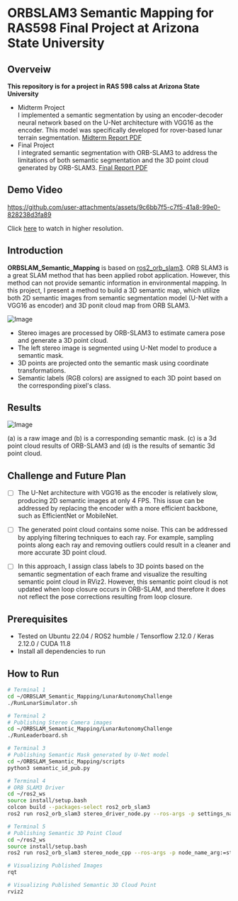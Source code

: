 # ORBSLAM3 Semantic Mapping for RAS598 Final Project at Arizona State University
## Overveiw
**This repository is for a project in RAS 598 calss at Arizona State University**
- Midterm Project  
I implemented a semantic segmentation by using an encoder-decoder neural network based on the U-Net architecture with VGG16 as the encoder. This model was specifically developed for rover-based lunar terrain segmentation. 
[Midterm Report PDF](Midterm_Report.pdf)
- Final Project  
I integrated semantic segmentation with ORB-SLAM3 to address the limitations of both semantic segmentation and the 3D point cloud generated by ORB-SLAM3.
[Final Report PDF](FinalProject_Report.pdf)

## Demo Video  

https://github.com/user-attachments/assets/9c6bb7f5-c7f5-41a8-99e0-828238d3fa89

Click [here](https://youtu.be/DbYQ5QXmC6Q) to watch in higher resolution.

## Introduction
**ORBSLAM_Semantic_Mapping** is based on [ros2_orb_slam3](https://github.com/Mechazo11/ros2_orb_slam3). ORB SLAM3 is a great SLAM method that has been applied robot application. However, this method can not provide semantic information in environmental mapping. In this project, I present a method to build a 3D semantic map, which utilize both 2D semantic images from semantic segmentation model (U-Net with a VGG16 as encoder) and 3D ponit cloud map from ORB SLAM3.  

![Image](https://github.com/user-attachments/assets/a7596ac9-7593-4521-acb6-af31450a2db2) 

- Stereo images are processed by ORB-SLAM3 to estimate camera pose and generate a 3D
point cloud.
- The left stereo image is segmented using U-Net model to produce a semantic mask.
- 3D points are projected onto the semantic mask using coordinate transformations.
- Semantic labels (RGB colors) are assigned to each 3D point based on the
corresponding pixel's class.
## Results  

![Image](https://github.com/user-attachments/assets/04e2a53f-3dc6-4d87-8808-1757e9ffab77)  

(a) is a raw image and (b) is a corresponding semantic mask. (c) is a 3d point cloud
results of ORB-SLAM3 and (d) is the results of semantic 3d point cloud.
## Challenge and Future Plan
- [ ] The U-Net architecture with VGG16 as the encoder is relatively slow, producing 2D
semantic images at only 4 FPS. This issue can be addressed by replacing the
encoder with a more efficient backbone, such as EfficientNet or MobileNet.
- [ ] The generated point cloud contains some noise. This can be addressed by applying
filtering techniques to each ray. For example, sampling points along each ray and
removing outliers could result in a cleaner and more accurate 3D point cloud.
- [ ] In this approach, I assign class labels to 3D points based on the semantic
segmentation of each frame and visualize the resulting semantic point cloud in
RViz2. However, this semantic point cloud is not updated when loop closure occurs
in ORB-SLAM, and therefore it does not reflect the pose corrections resulting from
loop closure.


## Prerequisites
- Tested on Ubuntu 22.04 / ROS2 humble / Tensorflow 2.12.0 / Keras 2.12.0 / CUDA 11.8  
- Install all dependencies to run

## How to Run
``` bash
# Terminal 1
cd ~/ORBSLAM_Semantic_Mapping/LunarAutonomyChallenge
./RunLunarSimulator.sh
```
``` bash
# Terminal 2
# Publishing Stereo Camera images
cd ~/ORBSLAM_Semantic_Mapping/LunarAutonomyChallenge
./RunLeaderboard.sh
``` 
``` bash
# Terminal 3
# Publishing Semantic Mask generated by U-Net model
cd ~/ORBSLAM_Semantic_Mapping/scripts
python3 semantic_id_pub.py
``` 
``` bash
# Terminal 4
# ORB SLAM3 Driver
cd ~/ros2_ws
source install/setup.bash
colcon build --packages-select ros2_orb_slam3
ros2 run ros2_orb_slam3 stereo_driver_node.py --ros-args -p settings_name:=Lunar_Stereo_Cam -p left_image_topic:=/frontleft_camera/image -p right_image_topic:=/frontright_camera/image
``` 
``` bash
# Terminal 5
# Publishing Semantic 3D Point Cloud
cd ~/ros2_ws
source install/setup.bash
ros2 run ros2_orb_slam3 stereo_node_cpp --ros-args -p node_name_arg:=stereo_node_cpp -p voc_file:=~/ros2_ws/src/ros2_orb_slam3/orb_slam3/Vocabulary/ORBvoc.txt.bin -p settings_file_path:=~/ros2_ws/src/ros2_orb_slam3/orb_slam3/config/Stereo/
``` 
``` bash
# Visualizing Published Images
rqt
``` 
``` bash
# Visualizing Published Semantic 3D Cloud Point
rviz2
``` 


